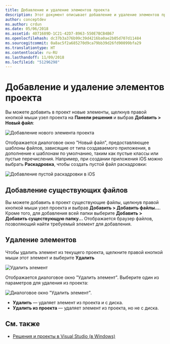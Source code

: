 ```yaml
---
title: Добавление и удаление элементов проекта
description: Этот документ описывает добавление и удаление элементов проекта в Visual Studio для Mac.
author: conceptdev
ms.author: crdun
ms.date: 05/06/2018
ms.assetid: 4071689D-1C21-42D7-8963-550E7BCB4B67
ms.openlocfilehash: dc37b3a376b99c39d4216ba0ae2b05d707d11484
ms.sourcegitcommit: 0a8ac5f2a685270d9ca79bb39d26fd90099bfa29
ms.translationtype: HT
ms.contentlocale: ru-RU
ms.lasthandoff: 11/09/2018
ms.locfileid: "51296298"
---
```

# <a name="adding-and-removing-project-items"></a>Добавление и удаление элементов проекта

Вы можете добавить в проект новые элементы, щелкнув правой кнопкой мыши узел проекта на **Панели решения** и выбрав **Добавить > Новый файл**:

![Добавление нового элемента проекта](media/add-and-remove-project-items-image1.png)

Отображается диалоговое окно "Новый файл", предоставляющее шаблоны файлов, зависящие от типа создаваемого приложения, в дополнение к шаблонам по умолчанию, таким как пустые классы или пустые перечисления. Например, при создании приложения iOS можно выбрать **Раскадровка**, чтобы создать пустой файл раскадровки:

![Добавление пустой раскадровки в iOS](media/add-and-remove-project-items-image2.png)

## <a name="adding-existing-files"></a>Добавление существующих файлов

Вы можете добавить в проект существующие файлы, щелкнув правой кнопкой мыши узел проекта и выбрав **Добавить > Добавить файлы...**. Кроме того, для добавления всей папки выберите **Добавить > Добавить существующую папку...** Отображается браузер файлов, позволяющий найти требуемый элемент для добавления.

## <a name="removing-items"></a>Удаление элементов

Чтобы удалить элемент из текущего проекта, щелкните правой кнопкой мыши этот элемент и выберите **Удалить**

![Удалить элемент](media/add-and-remove-project-items-image3.png)

Отображается диалоговое окно "Удалить элемент". Выберите один из параметров для удаления из проекта:

![Диалоговое окно "Удалить элемент".](media/add-and-remove-project-items-image4.png)

* **Удалить** — удаляет элемент из проекта и с диска.
* **Удалить из проекта** — удаляет элемент из проекта, но не с диска.

## <a name="see-also"></a>См. также

* [Решения и проекты в Visual Studio (в Windows)](/visualstudio/ide/solutions-and-projects-in-visual-studio)